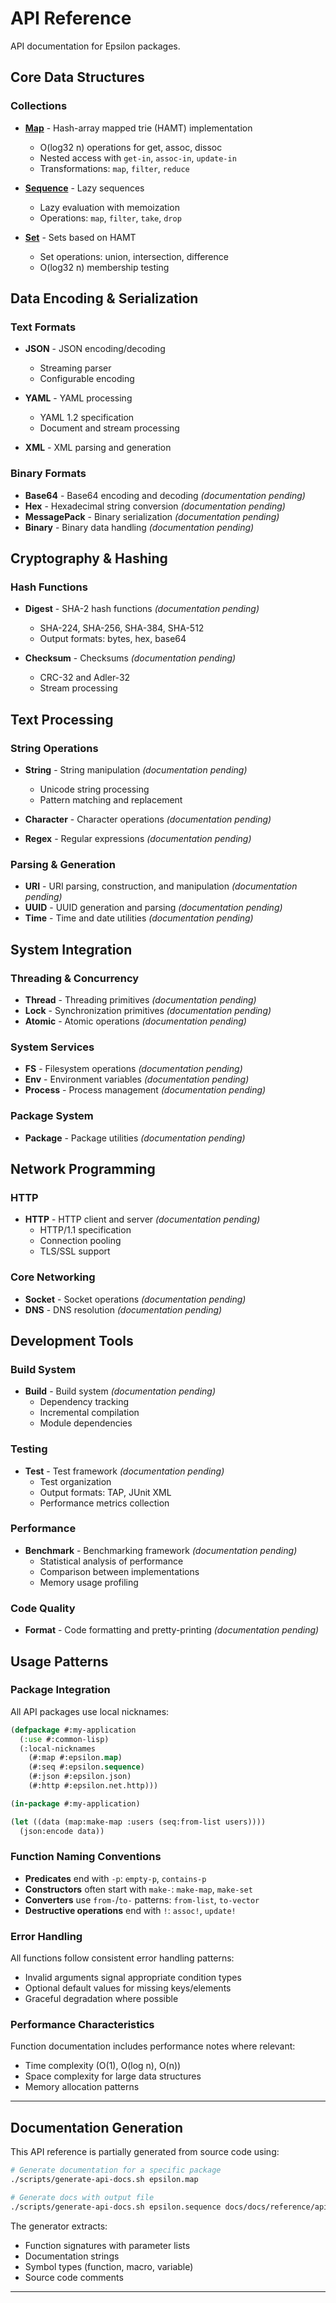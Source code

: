 # API Reference

API documentation for Epsilon packages.

## Core Data Structures

### Collections
- **[Map](api/map.md)** - Hash-array mapped trie (HAMT) implementation
  - O(log32 n) operations for get, assoc, dissoc
  - Nested access with `get-in`, `assoc-in`, `update-in`
  - Transformations: `map`, `filter`, `reduce`

- **[Sequence](api/sequence.md)** - Lazy sequences
  - Lazy evaluation with memoization
  - Operations: `map`, `filter`, `take`, `drop`

- **[Set](api/set.md)** - Sets based on HAMT
  - Set operations: union, intersection, difference
  - O(log32 n) membership testing

## Data Encoding & Serialization

### Text Formats
- **JSON** - JSON encoding/decoding
  - Streaming parser
  - Configurable encoding

- **YAML** - YAML processing
  - YAML 1.2 specification
  - Document and stream processing

- **XML** - XML parsing and generation

### Binary Formats
- **Base64** - Base64 encoding and decoding *(documentation pending)*
- **Hex** - Hexadecimal string conversion *(documentation pending)*
- **MessagePack** - Binary serialization *(documentation pending)*
- **Binary** - Binary data handling *(documentation pending)*

## Cryptography & Hashing

### Hash Functions
- **Digest** - SHA-2 hash functions *(documentation pending)*
  - SHA-224, SHA-256, SHA-384, SHA-512
  - Output formats: bytes, hex, base64

- **Checksum** - Checksums *(documentation pending)*
  - CRC-32 and Adler-32
  - Stream processing

## Text Processing

### String Operations
- **String** - String manipulation *(documentation pending)*
  - Unicode string processing
  - Pattern matching and replacement

- **Character** - Character operations *(documentation pending)*
- **Regex** - Regular expressions *(documentation pending)*

### Parsing & Generation
- **URI** - URI parsing, construction, and manipulation *(documentation pending)*
- **UUID** - UUID generation and parsing *(documentation pending)*
- **Time** - Time and date utilities *(documentation pending)*

## System Integration

### Threading & Concurrency
- **Thread** - Threading primitives *(documentation pending)*
- **Lock** - Synchronization primitives *(documentation pending)*
- **Atomic** - Atomic operations *(documentation pending)*

### System Services
- **FS** - Filesystem operations *(documentation pending)*
- **Env** - Environment variables *(documentation pending)*
- **Process** - Process management *(documentation pending)*

### Package System
- **Package** - Package utilities *(documentation pending)*

## Network Programming

### HTTP
- **HTTP** - HTTP client and server *(documentation pending)*
  - HTTP/1.1 specification
  - Connection pooling
  - TLS/SSL support

### Core Networking
- **Socket** - Socket operations *(documentation pending)*
- **DNS** - DNS resolution *(documentation pending)*

## Development Tools

### Build System
- **Build** - Build system *(documentation pending)*
  - Dependency tracking
  - Incremental compilation
  - Module dependencies

### Testing
- **Test** - Test framework *(documentation pending)*
  - Test organization
  - Output formats: TAP, JUnit XML
  - Performance metrics collection

### Performance
- **Benchmark** - Benchmarking framework *(documentation pending)*
  - Statistical analysis of performance
  - Comparison between implementations
  - Memory usage profiling

### Code Quality
- **Format** - Code formatting and pretty-printing *(documentation pending)*

## Usage Patterns

### Package Integration
All API packages use local nicknames:

```lisp
(defpackage #:my-application
  (:use #:common-lisp)
  (:local-nicknames
    (#:map #:epsilon.map)
    (#:seq #:epsilon.sequence)
    (#:json #:epsilon.json)
    (#:http #:epsilon.net.http)))

(in-package #:my-application)

(let ((data (map:make-map :users (seq:from-list users))))
  (json:encode data))
```

### Function Naming Conventions
- **Predicates** end with `-p`: `empty-p`, `contains-p`
- **Constructors** often start with `make-`: `make-map`, `make-set`
- **Converters** use `from-`/`to-` patterns: `from-list`, `to-vector`
- **Destructive operations** end with `!`: `assoc!`, `update!`

### Error Handling
All functions follow consistent error handling patterns:
- Invalid arguments signal appropriate condition types
- Optional default values for missing keys/elements
- Graceful degradation where possible

### Performance Characteristics
Function documentation includes performance notes where relevant:
- Time complexity (O(1), O(log n), O(n))
- Space complexity for large data structures
- Memory allocation patterns

---

## Documentation Generation

This API reference is partially generated from source code using:

```bash
# Generate documentation for a specific package
./scripts/generate-api-docs.sh epsilon.map

# Generate docs with output file
./scripts/generate-api-docs.sh epsilon.sequence docs/docs/reference/api/sequence.md
```

The generator extracts:
- Function signatures with parameter lists
- Documentation strings
- Symbol types (function, macro, variable)
- Source code comments

---
